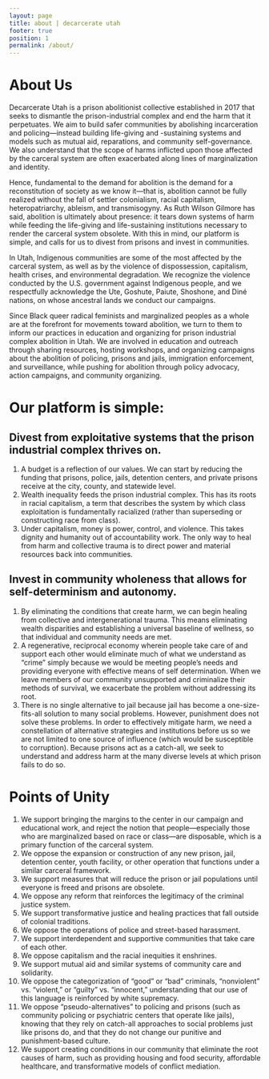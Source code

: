 ```yaml
---
layout: page
title: about | decarcerate utah
footer: true
position: 1
permalink: /about/
---
```


# About Us
Decarcerate Utah is a prison abolitionist collective established in 2017 that seeks to dismantle the prison-industrial complex and end the harm that it perpetuates. We aim to build safer communities by abolishing incarceration and policing—instead building life-giving and -sustaining systems and models such as mutual aid, reparations, and community self-governance. We also understand that the scope of harms inflicted upon those affected by the carceral system are often exacerbated along lines of marginalization and identity. 

Hence, fundamental to the demand for abolition is the demand for a reconstitution of society as we know it—that is, abolition cannot be fully realized without the fall of settler colonialism, racial capitalism, heteropatriarchy, ableism, and transmisogyny. As Ruth Wilson Gilmore has said, abolition is ultimately about presence: it tears down systems of harm while feeding the life-giving and life-sustaining institutions necessary to render the carceral system obsolete. With this in mind, our platform is simple, and calls for us to divest from prisons and invest in communities.

In Utah, Indigenous communities are some of the most affected by the carceral system, as well as by the violence of dispossession, capitalism, health crises, and environmental degradation. We recognize the violence conducted by the U.S. government against Indigenous people, and we respectfully acknowledge the Ute, Goshute, Paiute, Shoshone, and Diné nations, on whose ancestral lands we conduct our campaigns. 

Since Black queer radical feminists and marginalized peoples as a whole are at the forefront for movements toward abolition, we turn to them to inform our practices in education and organizing for prison industrial complex abolition in Utah. We are involved in education and outreach through sharing resources, hosting workshops, and organizing campaigns about the abolition of policing, prisons and jails, immigration enforcement, and surveillance, while pushing for abolition through policy advocacy, action campaigns, and community organizing. 

# Our platform is simple:
## Divest from exploitative systems that the prison industrial complex thrives on.
1. A budget is a reflection of our values. We can start by reducing the funding that prisons, police, jails, detention centers, and private prisons receive at the city, county, and statewide level.
2. Wealth inequality feeds the prison industrial complex. This has its roots in racial capitalism, a term that describes the system by which class exploitation is fundamentally racialized (rather than superseding or constructing race from class). 
3. Under capitalism, money is power, control, and violence. This takes dignity and humanity out of accountability work. The only way to heal from harm and collective trauma is to direct power and material resources back into communities. 

## Invest in community wholeness that allows for self-determinism and autonomy.
1. By eliminating the conditions that create harm, we can begin healing from collective and intergenerational trauma. This means eliminating wealth disparities and establishing a universal baseline of wellness, so that individual and community needs are met. 
2. A regenerative, reciprocal economy wherein people take care of and support each other would eliminate much of what we understand as “crime” simply because we would be meeting people’s needs and providing everyone with effective means of self determination. When we leave members of our community unsupported and criminalize their methods of survival, we exacerbate the problem without addressing its root.
3. There is no single alternative to jail because jail has become a one-size-fits-all solution to many social problems. However, punishment does not solve these problems. In order to effectively mitigate harm, we need a constellation of alternative strategies and institutions before us so we are not limited to one source of influence (which would be susceptible to corruption). Because prisons act as a catch-all, we seek to understand and address harm at the many diverse levels at which prison fails to do so.

# Points of Unity
1. We support bringing the margins to the center in our campaign and educational work, and reject the notion that people—especially those who are marginalized based on race or class—are disposable, which is a primary function of the carceral system. 
2. We oppose the expansion or construction of any new prison, jail, detention center, youth facility, or other operation that functions under a similar carceral framework.
3. We support measures that will reduce the prison or jail populations until everyone is freed and prisons are obsolete.
4. We oppose any reform that reinforces the legitimacy of the criminal justice system.
5. We support transformative justice and healing practices that fall outside of colonial traditions.
6. We oppose the operations of police and street-based harassment. 
7. We support interdependent and supportive communities that take care of each other. 
8. We oppose capitalism and the racial inequities it enshrines.
9. We support mutual aid and similar systems of community care and solidarity.
10. We oppose the categorization of “good” or “bad” criminals, “nonviolent” vs. “violent,” or “guilty” vs. “innocent,” understanding that our use of this language is reinforced by white supremacy. 
11. We oppose “pseudo-alternatives” to policing and prisons (such as community policing or psychiatric centers that operate like jails), knowing that they rely on catch-all approaches to social problems just like prisons do, and that they do not change our punitive and punishment-based culture.
12. We support creating conditions in our community that eliminate the root causes of harm, such as providing housing and food security, affordable healthcare, and transformative models of conflict mediation. 
